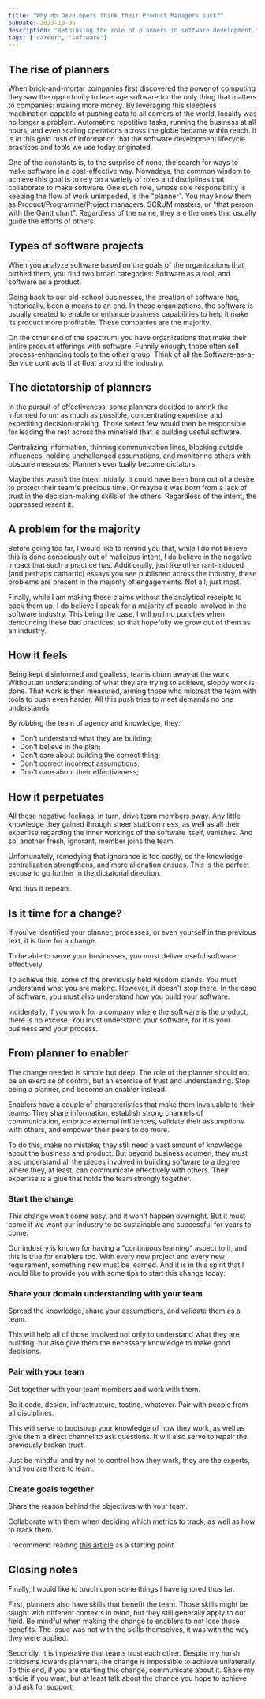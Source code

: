```yaml
---
title: "Why do Developers think their Product Managers suck?"
pubDate: 2023-10-06
description: "Rethinking the role of planners in software development."
tags: ["career", "software"]
---
```


## The rise of planners

When brick-and-mortar companies first discovered the power of computing they saw the opportunity to leverage software for the only thing that matters to companies: making more money. By leveraging this sleepless machination capable of pushing data to all corners of the world, locality was no longer a problem. Automating repetitive tasks, running the business at all hours, and even scaling operations across the globe became within reach. It is in this gold rush of information that the software development lifecycle practices and tools we use today originated.

One of the constants is, to the surprise of none, the search for ways to make software in a cost-effective way. Nowadays, the common wisdom to achieve this goal is to rely on a variety of roles and disciplines that collaborate to make software. One such role, whose sole responsibility is keeping the flow of work unimpeded, is the "planner". You may know them as Product/Programme/Project managers, SCRUM masters, or "that person with the Gantt chart". Regardless of the name, they are the ones that usually guide the efforts of others.

## Types of software projects

When you analyze software based on the goals of the organizations that birthed them, you find two broad categories: Software as a tool, and software as a product.

Going back to our old-school businesses, the creation of software has, historically, been a means to an end. In these organizations, the software is usually created to enable or enhance business capabilities to help it make its product more profitable. These companies are the majority.

On the other end of the spectrum, you have organizations that make their entire product offerings with software. Funnily enough, those often sell process-enhancing tools to the other group. Think of all the Software-as-a-Service contracts that float around the industry.

## The dictatorship of planners

In the pursuit of effectiveness, some planners decided to shrink the informed forum as much as possible, concentrating expertise and expediting decision-making. Those select few would then be responsible for leading the rest across the minefield that is building useful software.

Centralizing information, thinning communication lines, blocking outside influences, holding unchallenged assumptions, and monitoring others with obscure measures; Planners eventually become dictators.

Maybe this wasn't the intent initially. It could have been born out of a desire to protect their team's precious time. Or maybe it was born from a lack of trust in the decision-making skills of the others. Regardless of the intent, the oppressed resent it.

## A problem for the majority

Before going too far, I would like to remind you that, while I do not believe this is done consciously out of malicious intent, I do believe in the negative impact that such a practice has. Additionally, just like other rant-induced (and perhaps cathartic) essays you see published across the industry, these problems are present in the majority of engagements. Not all, just most.

Finally, while I am making these claims without the analytical receipts to back them up, I do believe I speak for a majority of people involved in the software industry. This being the case, I will pull no punches when denouncing these bad practices, so that hopefully we grow out of them as an industry.

## How it feels

Being kept disinformed and goalless, teams churn away at the work. Without an understanding of what they are trying to achieve, sloppy work is done. That work is then measured, arming those who mistreat the team with tools to push even harder. All this push tries to meet demands no one understands.

By robbing the team of agency and knowledge, they:

- Don't understand what they are building;
- Don't believe in the plan;
- Don't care about building the correct thing;
- Don't correct incorrect assumptions;
- Don't care about their effectiveness;

## How it perpetuates

All these negative feelings, in turn, drive team members away. Any little knowledge they gained through sheer stubbornness, as well as all their expertise regarding the inner workings of the software itself, vanishes. And so, another fresh, ignorant, member joins the team.

Unfortunately, remedying that ignorance is too costly, so the knowledge centralization strengthens, and more alienation ensues. This is the perfect excuse to go further in the dictatorial direction.

And thus it repeats.

## Is it time for a change?

If you've identified your planner, processes, or even yourself in the previous text, it is time for a change.

To be able to serve your businesses, you must deliver useful software effectively.

To achieve this, some of the previously held wisdom stands: You must understand what you are making. However, it doesn't stop there. In the case of software, you must also understand how you build your software.

Incidentally, if you work for a company where the software is the product, there is no excuse. You must understand your software, for it is your business and your process.

## From planner to enabler

The change needed is simple but deep. The role of the planner should not be an exercise of control, but an exercise of trust and understanding. Stop being a planner, and become an enabler instead.

Enablers have a couple of characteristics that make them invaluable to their teams: They share information, establish strong channels of communication, embrace external influences, validate their assumptions with others, and empower their peers to do more.

To do this, make no mistake, they still need a vast amount of knowledge about the business and product. But beyond business acumen, they must also understand all the pieces involved in building software to a degree where they, at least, can communicate effectively with others. Their expertise is a glue that holds the team strongly together.

### Start the change

This change won't come easy, and it won't happen overnight. But it must come if we want our industry to be sustainable and successful for years to come.

Our industry is known for having a "continuous learning" aspect to it, and this is true for enablers too. With every new project and every new requirement, something new must be learned. And it is in this spirit that I would like to provide you with some tips to start this change today:

### Share your domain understanding with your team

Spread the knowledge, share your assumptions, and validate them as a team.

This will help all of those involved not only to understand what they are building, but also give them the necessary knowledge to make good decisions.

### Pair with your team

Get together with your team members and work with them.

Be it code, design, infrastructure, testing, whatever. Pair with people from all disciplines.

This will serve to bootstrap your knowledge of how they work, as well as give them a direct channel to ask questions. It will also serve to repair the previously broken trust.

Just be mindful and try not to control how they work, they are the experts, and you are there to learn.

### Create goals together

Share the reason behind the objectives with your team.

Collaborate with them when deciding which metrics to track, as well as how to track them.

I recommend reading [this article](/blog/why-everyone-needs-to-talk-about-roadmaps) as a starting point.

## Closing notes

Finally, I would like to touch upon some things I have ignored thus far.

First, planners also have skills that benefit the team. Those skills might be taught with different contexts in mind, but they still generally apply to our field. Be mindful when making the change to enablers to not lose those benefits. The issue was not with the skills themselves, it was with the way they were applied.

Secondly, it is imperative that teams trust each other. Despite my harsh criticisms towards planners, the change is impossible to achieve unilaterally. To this end, if you are starting this change, communicate about it. Share my article if you want, but at least talk about the change you hope to achieve and ask for support.
